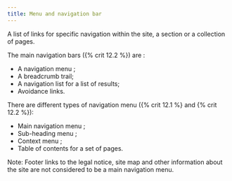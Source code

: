 ```yaml
---
title: Menu and navigation bar
---
```


A list of links for specific navigation within the site, a section or a collection of pages.

The main navigation bars ({% crit 12.2 %}) are :

- A navigation menu ;
- A breadcrumb trail;
- A navigation list for a list of results;
- Avoidance links.

There are different types of navigation menu ({% crit 12.1 %} and {% crit 12.2 %}):

- Main navigation menu ;
- Sub-heading menu ;
- Context menu ;
- Table of contents for a set of pages.

Note: Footer links to the legal notice, site map and other information about the site are not considered to be a main navigation menu.
